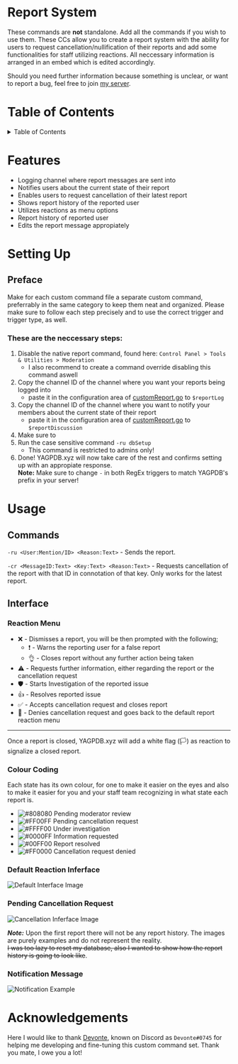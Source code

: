 # Report System
These commands are **not** standalone. Add all the commands if you wish to use them.
These CCs allow you to create a report system with the ability for users to request cancellation/nullification of their reports and add some functionalities for staff utilizing reactions.
All neccessary information is arranged in an embed which is edited accordingly.

Should you need further information because something is unclear, or want to report a bug, feel free to join [my server](https://discord.gg/tFhxypKcvm).

# Table of Contents
<details>
<summary>Table of Contents</summary>

* [Features](#Features)
* [Setting Up](#Setting-Up)
    * [Preface](#Preface)
* [Usage](#Usage)
    * [Interface](#Interface)
        * [Reaction Menu](#Reaction-Menu)
        * [Colour Coding](#Colour-Coding)
        * [Default Reaction Inferface](#Default-Reaction-Inferface)
        * [Pending Cancellation Request](#Pending-Cancellation-Request)
        * [Notification Message](#Notification-Message)
* [Acknowledgements](#Acknowledgements)
</details>

# Features
* Logging channel where report messages are sent into
* Notifies users about the current state of their report
* Enables users to request cancellation of their latest report
* Shows report history of the reported user
* Utilizes reactions as menu options
* Report history of reported user
* Edits the report message appropiately


# Setting Up
## Preface
Make for each custom command file a separate custom command, preferrably in the same category to keep them neat and organized. Please make sure to follow each step precisely and to use the correct trigger and trigger type, as well.

### These are the neccessary steps:
1. Disable the native report command, found here: `Control Panel > Tools & Utilities > Moderation`
    * I also recommend to create a command override disabling this command aswell
2. Copy the channel ID of the channel where you want your reports being logged into
    * paste it in the configuration area of [customReport.go](https://github.com/Olde7325/lagpdb-cc/blob/main/Report-System/customReport.go) to `$reportLog`
3. Copy the channel ID of the channel where you want to notify your members about the current state of their report
    *  paste it in the configuration area of [customReport.go](https://github.com/Olde7325/lagpdb-cc/blob/main/Report-System/customReport.go) to `$reportDiscussion`
4. Make sure to 
4. Run the case sensitive command `-ru dbSetup`
    * This command is restricted to admins only!
5. Done! YAGPDB.xyz will now take care of the rest and confirms setting up with an appropiate response.  
**Note:** Make sure to change `-` in both RegEx triggers to match YAGPDB's prefix in your server!

# Usage
## Commands
`-ru <User:Mention/ID> <Reason:Text>` - Sends the report. 

`-cr <MessageID:Text> <Key:Text> <Reason:Text>` - Requests cancellation of the report with that ID in connotation of that key. Only works for the latest report.

## Interface
### Reaction Menu
* ❌ - Dismisses a report, you will be then prompted with the following;
    * ❗ - Warns the reporting user for a false report
    * 👌 - Closes report without any further action being taken
* ⚠️ - Requests further information, either regarding the report or the cancellation request
* 🛡️ - Starts Investigation of the reported issue
* 👍 - Resolves reported issue
* ✅ - Accepts cancellation request and closes report
* 🚫 - Denies cancellation request and goes back to the default report reaction menu

***
Once a report is closed, YAGPDB.xyz will add a white flag (🏳️) as reaction to signalize a closed report.

### Colour Coding
Each state has its own colour, for one to make it easier on the eyes and also to make it easier for you and your staff team recognizing in what state each report is.

* ![#808080](https://via.placeholder.com/15/808080/000000?text=+) Pending moderator review
* ![#FF00FF](https://via.placeholder.com/15/FF00FF/000000?text=+) Pending cancellation request 
* ![#FFFF00](https://via.placeholder.com/15/FFFF00/000000?text=+) Under investigation 
* ![#0000FF](https://via.placeholder.com/15/0000FF/000000?text=+) Information requested
* ![#00FF00](https://via.placeholder.com/15/00FF00/000000?text=+) Report resolved 
* ![#FF0000](https://via.placeholder.com/15/FF0000/000000?text=+) Cancellation request denied


### Default Reaction Inferface
![Default Interface Image](https://cdn.discordapp.com/attachments/767771719720632350/787880054238740530/unknown.png)

### Pending Cancellation Request
![Cancellation Inferface Image](https://cdn.discordapp.com/attachments/767771719720632350/787880387141304350/unknown.png)

***Note:*** Upon the first report there will not be any report history. The images are purely examples and do not represent the reality.  
~~I was too lazy to reset my database, also I wanted to show how the report history is going to look like~~.

### Notification Message
![Notification Example](https://cdn.discordapp.com/attachments/767771719720632350/793107470993588254/unknown.png)

# Acknowledgements
Here I would like to thank [Devonte](https://github.com/NaruDevnote), known on Discord as `Devonte#0745` for helping me developing and fine-tuning this custom command set. Thank you mate, I owe you a lot!
